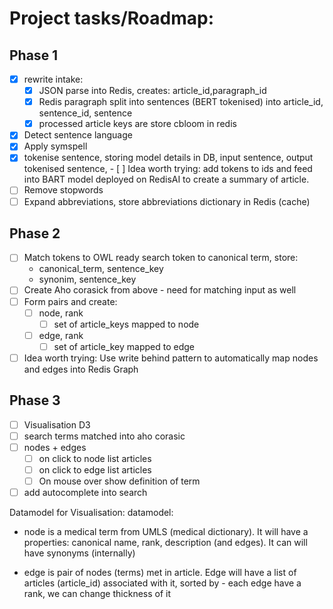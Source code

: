 # Project tasks/Roadmap:

## Phase 1

- [x]  rewrite intake:
    - [x]  JSON parse into Redis, creates:  article_id,paragraph_id
    - [x]  Redis paragraph split into sentences (BERT tokenised) into article_id, sentence_id, sentence
    - [x]  processed article keys are store cbloom in redis

- [x]  Detect sentence language
- [x]  Apply symspell
- [x]  tokenise sentence, storing model details in DB, input sentence, output tokenised sentence,
        - [ ]  Idea worth trying: add tokens to ids and feed into BART model deployed on RedisAI to create a summary of article.
- [ ]  Remove stopwords
- [ ]  Expand abbreviations, store abbreviations dictionary in Redis (cache)

## Phase 2

- [ ]  Match tokens to OWL ready search token to canonical term, store:
    - canonical_term, sentence_key
    - synonim, sentence_key
- [ ]  Create Aho corasick from above - need for matching input as well
- [ ]  Form pairs and create:
    - [ ]  node, rank
        - [ ]  set of article_keys mapped to node
    - [ ]  edge, rank
        - [ ]  set of article_key mapped to edge
- [ ] Idea worth trying: Use write behind pattern to automatically map nodes and edges into Redis Graph

## Phase 3

- [ ]  Visualisation D3
- [ ]  search terms matched into aho corasic
- [ ]  nodes + edges
    - [ ]  on click to node list articles
    - [ ]  on click to edge list articles
    - [ ]  On mouse over show definition of term
- [ ]  add autocomplete into search

Datamodel for Visualisation:
datamodel:
* node is a medical term from UMLS (medical dictionary). It will have a properties: canonical name, rank, description (and edges). It can will have synonyms  (internally)

* edge is pair of nodes (terms) met in article. Edge will have a list of articles (article_id) associated with it, sorted by - each edge have a rank, we can change thickness of it